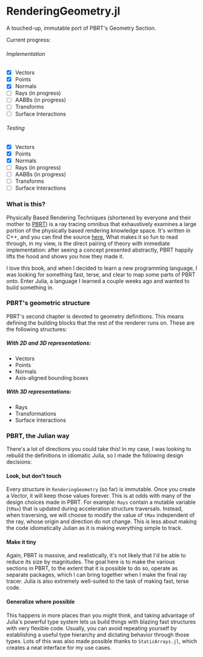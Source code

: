 # RenderingGeometry.jl
 A touched-up, immutable port of PBRT's Geometry Section.

Current progress:

###### Implementation

  - [x] Vectors
  - [x] Points
  - [x] Normals
  - [ ] Rays (in progress)
  - [ ] AABBs (in progress)
  - [ ] Transforms
  - [ ] Surface Interactions

###### Testing

  - [x] Vectors
  - [x] Points
  - [x] Normals
  - [ ] Rays (in progress)
  - [ ] AABBs (in progress)
  - [ ] Transforms
  - [ ] Surface Interactions

### What is this?
Physically Based Rendering Techniques (shortened by everyone
and their mother to [PBRT](https://www.pbrt.org/)) is a
ray tracing omnibus that exhaustively examines a large portion
of the physically based rendering knowledge space. It's written
in C++, and you can find the source [here.](https://github.com/mmp/pbrt-v3)
What makes it so fun to read through, in my view, is the direct pairing of
theory with immediate implementation: after seeing a concept presented
abstractly, PBRT happily lifts the hood and shows you how they made it.

I love this book, and when I decided to learn a new programming language,
I was looking for something fast, terse, and clear to map some parts of PBRT
onto. Enter Julia, a language I learned a couple weeks ago and wanted to build
something in.

### PBRT's geometric structure
PBRT's second chapter is devoted to geometry definitions. This means defining
the building blocks that the rest of the renderer runs on. These are the
following structures:

##### With 2D and 3D representations:
  - Vectors
  - Points
  - Normals
  - Axis-aligned bounding boxes

##### With 3D representations:
  - Rays
  - Transformations
  - Surface Interactions



### PBRT, the Julian way

There's a lot of directions you could take this! In my case, I was looking
to rebuild the definitions in idiomatic Julia, so I made the following design
decisions:

#### Look, but don't touch
Every structure in `RenderingGeometry` (so far) is immutable. Once you create a Vector,
it will keep those values forever. This is at odds with many of the design
choices made in PBRT. For example: `Rays` contain a mutable variable (`tMax`)
that is updated during acceleration structure traversals. Instead, when
traversing, we will choose to modify the value of `tMax` independent of the
ray, whose origin and direction do not change. This is less about making the
code idiomatically Julian as it is making everything simple to track.

#### Make it tiny
Again, PBRT is massive, and realistically, it's not likely that I'd be able to
reduce its size by magnitudes. The goal here is to make the various sections in
PBRT, to the extent that it is possible to do so, operate as separate packages,
which I can bring together when I make the final ray tracer. Julia is also
extremely well-suited to the task of making fast, terse code.

#### Generalize where possible
This happens in more places than you might think, and taking advantage of Julia's
powerful type system lets us build things with blazing fast structures with very
flexible code. Usually, you can avoid repeating yourself by establishing a useful
type hierarchy and dictating behavior through those types. Lots of this was also made
possible thanks to `StaticArrays.jl`, which creates a neat interface for my use cases.

